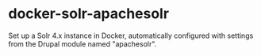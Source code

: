 # docker-solr-apachesolr
Set up a Solr 4.x instance in Docker, automatically configured with settings from the Drupal module named "apachesolr".
